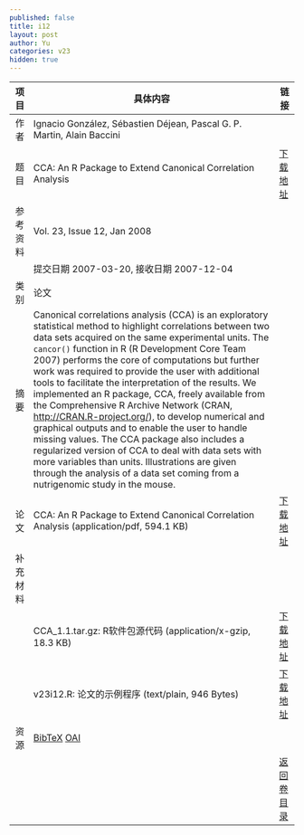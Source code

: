 ```yaml
---
published: false
title: i12
layout: post
author: Yu
categories: v23
hidden: true
---
```


| 项目 | 具体内容 | 链接 |
|---:|---|---|
| 作者 | Ignacio  González, Sébastien Déjean, Pascal  G. P. Martin, Alain Baccini| |
| 题目 |CCA: An R Package to Extend Canonical Correlation Analysis | [下载地址](http://www.jstatsoft.org/v23/i12/paper) |
| 参考资料 |Vol. 23, Issue 12, Jan 2008 | |
| | 提交日期 2007-03-20, 接收日期 2007-12-04| | 
| 类别 | 论文| |
| 摘要 | Canonical correlations analysis (CCA) is an exploratory statistical method to highlight correlations between two data sets acquired on the same experimental units. The <code>cancor()</code> function in R (R Development Core Team 2007) performs the core of computations but further work was required to provide the user with additional tools to facilitate the interpretation of the results. We implemented an R package, CCA, freely available from the Comprehensive R Archive Network (CRAN, http://CRAN.R-project.org/), to develop numerical and graphical outputs and to enable the user to handle missing values. The CCA package also includes a regularized version of CCA to deal with data sets with more variables than units. Illustrations are given through the analysis of a data set coming from a nutrigenomic study in the mouse.| |
| 论文 | CCA: An R Package to Extend Canonical Correlation Analysis  (application/pdf, 594.1 KB)| [下载地址](http://www.jstatsoft.org/v23/i12/paper) |
| 补充材料 | | |
| |CCA_1.1.tar.gz: R软件包源代码  (application/x-gzip, 18.3 KB)|  [下载地址](http://www.jstatsoft.org/v23/i12/supp/1) |
| |v23i12.R: 论文的示例程序  (text/plain, 946 Bytes)|  [下载地址](http://www.jstatsoft.org/v23/i12/supp/2) |
| 资源 | [BibTeX](http://www.jstatsoft.org/v23/i12/bibtex) [OAI](http://www.jstatsoft.org/oai?verb=GetRecord&identifier=oai.jstatsoft/v23/i12&prefix=oai_dc)| |
| |  | [返回卷目录]({{site.baseurl}}/volume/v23.html) |
